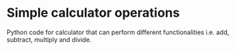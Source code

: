 
# Simple calculator operations

Python code for calculator that can perform different functionalities i.e. add, subtract, multiply and divide.